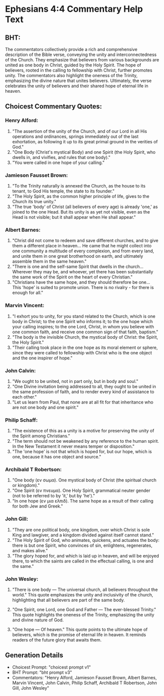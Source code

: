 # Ephesians 4:4 Commentary Help Text

## BHT:
The commentators collectively provide a rich and comprehensive description of the Bible verse, conveying the unity and interconnectedness of the Church. They emphasize that believers from various backgrounds are united as one body in Christ, guided by the Holy Spirit. The hope of believers, rooted in the calling to fellowship with Christ, further promotes unity. The commentators also highlight the oneness of the Trinity, emphasizing the divine nature that unites believers. Ultimately, the verse celebrates the unity of believers and their shared hope of eternal life in heaven.

## Choicest Commentary Quotes:
### Henry Alford:
1. "The assertion of the unity of the Church, and of our Lord in all His operations and ordinances, springs immediately out of the last exhortation, as following it up to its great primal ground in the verities of God."
2. "One Body (Christ's mystical Body) and one Spirit (the Holy Spirit, who dwells in, and vivifies, and rules that one body)."
3. "You were called in one hope of your calling."

### Jamieson Fausset Brown:
1. "To the Trinity naturally is annexed the Church, as the house to its tenant, to God His temple, the state to its founder." 
2. "The Holy Spirit, as the common higher principle of life, gives to the Church its true unity."
3. "The true 'body' of Christ (all believers of every age) is already 'one,' as joined to the one Head. But its unity is as yet not visible, even as the Head is not visible; but it shall appear when He shall appear."

### Albert Barnes:
1. "Christ did not come to redeem and save different churches, and to give them a different place in heaven... He came that he might collect into one community a multitude of every complexion, and from every land, and unite them in one great brotherhood on earth, and ultimately assemble them in the same heaven."
2. "There is one and the self-same Spirit that dwells in the church... Wherever they may be, and whoever, yet there has been substantially the same work of the Spirit on the heart of every Christian."
3. "Christians have the same hope, and they should therefore be one... This 'hope' is suited to promote union. There is no rivalry - for there is enough for all."

### Marvin Vincent:
1. "I exhort you to unity, for you stand related to the Church, which is one body in Christ; to the one Spirit who informs it; to the one hope which your calling inspires; to the one Lord, Christ, in whom you believe with one common faith, and receive one common sign of that faith, baptism."
2. "The body is the invisible Church, the mystical body of Christ: the Spirit, the Holy Spirit."
3. "Their calling took place in the one hope as its moral element or sphere, since they were called to fellowship with Christ who is the one object and the one inspirer of hope."

### John Calvin:
1. "We ought to be united, not in part only, but in body and soul."
2. "One Divine invitation being addressed to all, they ought to be united in the same profession of faith, and to render every kind of assistance to each other."
3. "Let us learn from Paul, that none are at all fit for that inheritance who are not one body and one spirit."

### Philip Schaff:
1. "The existence of this as a unity is a motive for preserving the unity of the Spirit among Christians."
2. "The term should not be weakened by any reference to the human spirit. In the New Testament it never means temper or disposition."
3. "The 'one hope' is not that which is hoped for, but our hope, which is one, because it has one object and source."

### Archibald T Robertson:
1. "One body (εν σωμα). One mystical body of Christ (the spiritual church or kingdom)." 
2. "One Spirit (εν πνευμα). One Holy Spirit, grammatical neuter gender (not to be referred to by 'it,' but by 'he')." 
3. "In one hope (εν μια ελπιδ). The same hope as a result of their calling for both Jew and Greek."

### John Gill:
1. "They are one political body, one kingdom, over which Christ is sole King and lawgiver, and a kingdom divided against itself cannot stand."
2. "The Holy Spirit of God, who animates, quickens, and actuates the body: there is but one Spirit, who convinces of sin, enlightens, regenerates, and makes alive."
3. "The glory hoped for, and which is laid up in heaven, and will be enjoyed there, to which the saints are called in the effectual calling, is one and the same."

### John Wesley:
1. "There is one body — The universal church, all believers throughout the world." This quote emphasizes the unity and inclusivity of the church, highlighting that all believers are part of the same body.

2. "One Spirit, one Lord, one God and Father — The ever-blessed Trinity." This quote highlights the oneness of the Trinity, emphasizing the unity and divine nature of God.

3. "One hope — Of heaven." This quote points to the ultimate hope of believers, which is the promise of eternal life in heaven. It reminds readers of the future glory that awaits them.


## Generation Details
- Choicest Prompt: "choicest prompt v1"
- BHT Prompt: "bht prompt v3"
- Commentators: "Henry Alford, Jamieson Fausset Brown, Albert Barnes, Marvin Vincent, John Calvin, Philip Schaff, Archibald T Robertson, John Gill, John Wesley"
